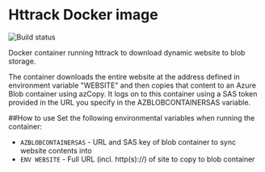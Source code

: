 # Httrack Docker image 
![Build status](https://github.com/svenjambor/httrack-docker/workflows/Build/badge.svg)

Docker container running httrack to download dynamic website to blob storage.

The container downloads the entire website at the address defined in environment variable "WEBSITE" and then copies that content to an Azure Blob container using azCopy. It logs on to this container using a SAS token provided in the URL you specify in the AZBLOBCONTAINERSAS variable.

##How to use
Set the following environmental variables when running the container:
- `AZBLOBCONTAINERSAS` - URL and SAS key of blob container to sync website contents into
- `ENV WEBSITE` - Full URL (incl. http(s)://) of site to copy to blob container
